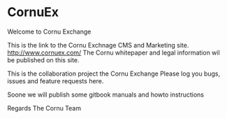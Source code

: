# CornuEx
Welcome to Cornu Exchange

This is the link to the Cornu Exchnage CMS and Marketing site.
http://www.cornuex.com/
The Cornu whitepaper and legal information wil be published on this site.

This is the collaboration project the Cornu Exchange
Please log you bugs, issues and feature requests here.

Soone we will publish some gitbook manuals and howto instructions

Regards
The Cornu Team
